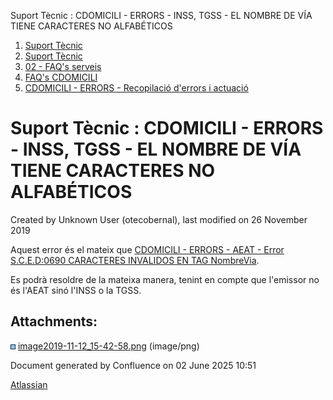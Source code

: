 Suport Tècnic : CDOMICILI - ERRORS - INSS, TGSS - EL NOMBRE DE VÍA TIENE CARACTERES NO ALFABÉTICOS  

1.  [Suport Tècnic](index.html)
2.  [Suport Tècnic](13893782.html)
3.  [02 - FAQ's serveis](26313393.html)
4.  [FAQ's CDOMICILI](28705548.html)
5.  [CDOMICILI - ERRORS - Recopilació d'errors i actuació](36340023.html)

Suport Tècnic : CDOMICILI - ERRORS - INSS, TGSS - EL NOMBRE DE VÍA TIENE CARACTERES NO ALFABÉTICOS
==================================================================================================

Created by Unknown User (otecobernal), last modified on 26 November 2019

  
Aquest error és el mateix que [CDOMICILI - ERRORS - AEAT - Error S.C.E.D:0690 CARACTERES INVALIDOS EN TAG NombreVia](30867538.html).

Es podrà resoldre de la mateixa manera, tenint en compte que l'emissor no és l'AEAT sinó l'INSS o la TGSS.

Attachments:
------------

![](images/icons/bullet_blue.gif) [image2019-11-12\_15-42-58.png](attachments/30867732/30867733.png) (image/png)  

Document generated by Confluence on 02 June 2025 10:51

[Atlassian](http://www.atlassian.com/)